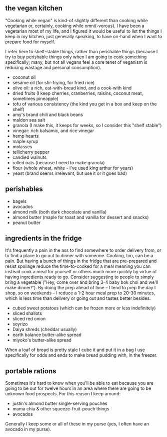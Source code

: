 the vegan kitchen
---
"Cooking while vegan" is kind-of slightly different than cooking while
vegetarian or, certainly, cooking while omni(-vorous). I have been a
vegetarian most of my life, and I figured it would be useful to list the
things I keep in my kitchen, just generally speaking, to have on-hand when I
want to prepare food for myself.

I refer here to shelf-stable things, rather than perishable things (because I
try to buy perishable things only when I am going to cook something
specifically; many, but not all vegans feel a core tenet of veganism is
reducing wastage and personal consumption).

- coconut oil
- sesame oil (for stir-frying, for fried rice)
- olive oil: a rich, eat-with-bread kind, and a cook-with kind
- dried fruits (I keep cherries, cranberries, raisins, coconut meat, sometimes pineapple)
- tofu of various consistency (the kind you get in a box and keep on the shelf)
- amy's brand chili and black beans
- maldon sea salt
- granola (I make this, it keeps for weeks, so I consider this "shelf stable")
- vinegar: rich balsamic, and rice vinegar
- hemp hearts
- maple syrup
- molasses
- tellicherry pepper
- candied walnuts
- rolled oats (because I need to make granola)
- flour (whole wheat, white - I've used king arthur for years)
- yeast (brand seems irrelevant, but use it or it goes bad)

perishables
---
- bagels
- avocados
- almond milk (both dark chocolate and vanilla)
- almond butter (maple for toast and vanilla for dessert and snacks)
- peanut butter

ingredients in the fridge
---
It's frequently a pain in the ass to find somewhere to order delivery from, or to find a place to go out to dinner with someone. Cooking, too, can be a pain. But having a bunch of things in the fridge that are pre-prepared and resist spoilage reduce the time-to-cooked for a meal meaning you can instead cook a meal for yourself or others much more quickly by virtue of having ingredients ready to go. Consider suggesting to people to simply bring a vegetable ("Hey, come over and bring 3-4 baby bok choi and we'll make dinner!"). By doing the prep ahead of time – I tend to prep the day I shop, so on weekends – I reduce a 1-2 hour meal prep to 20-30 minutes, which is less time than delivery or going out and tastes better besides.

- cubed sweet potatoes (which can be frozen more or less indefinitely)
- sliced shallots
- sliced red onion
- soyrizo
- Daiya shreds (cheddar usually)
- earth balance butter-alike spread
- miyoko's butter-alike spread

When a loaf of bread is pretty stale I cube it and put it in a bag I use specifically for odds and ends to make bread pudding with, in the freezer.

portable rations
---
Sometimes it's hard to know when you'll be able to eat because you are going
to be out for twelve hours in an area where there are going to be unknown food
prospects. For this reason I keep around:

- justin's almond butter single-serving pouches
- mama chia & other squeeze-fruit-pouch things
- avocados

Generally I keep some or all of these in my purse (yes, I often have an
avocado in my purse).
